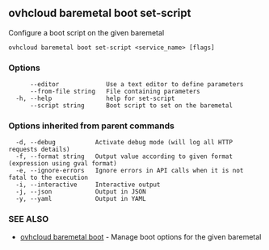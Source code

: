 ## ovhcloud baremetal boot set-script

Configure a boot script on the given baremetal

```
ovhcloud baremetal boot set-script <service_name> [flags]
```

### Options

```
      --editor             Use a text editor to define parameters
      --from-file string   File containing parameters
  -h, --help               help for set-script
      --script string      Boot script to set on the baremetal
```

### Options inherited from parent commands

```
  -d, --debug           Activate debug mode (will log all HTTP requests details)
  -f, --format string   Output value according to given format (expression using gval format)
  -e, --ignore-errors   Ignore errors in API calls when it is not fatal to the execution
  -i, --interactive     Interactive output
  -j, --json            Output in JSON
  -y, --yaml            Output in YAML
```

### SEE ALSO

* [ovhcloud baremetal boot](ovhcloud_baremetal_boot.md)	 - Manage boot options for the given baremetal

